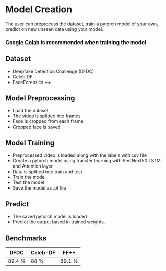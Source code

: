 # Model Creation
The user can preprocess the dataset, train a pytorch model of your own, predict on new unseen data using your model.

### [Google Colab](https://colab.research.google.com/) is recommended when training the model

## Dataset
- Deepfake Detection Challenge (DFDC)
- Celeb DF
- FaceForensics ++

## Model Preprocessing
- Load the dataset
- The video is splitted into frames
- Face is cropped from each frame
- Cropped face is saved

## Model Training 
- Preprocessed video is loaded along with the labels with csv file
- Create a pytorch model using transfer learning with RestNext50 LSTM and Attention layer
- Data is splitted into train and test
- Train the model
- Test the model
- Save the model as .pt file

## Predict
- The saved pytorch model is loaded
- Predict the output based in trained weights.

## Benchmarks

| DFDC   | Celeb-DF | FF++  |
|--------|----------|-------|
| 89.4 % | 88 %     | 89.1 % |




